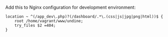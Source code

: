 Add this to Nginx configuration for development environment:

    location ~ ^(/app_dev\.php)?(/dashboard/.*\.(css|js|jpg|png|html))$ {
        root /home/vagrant/www/undine;
        try_files $2 =404;
    }

